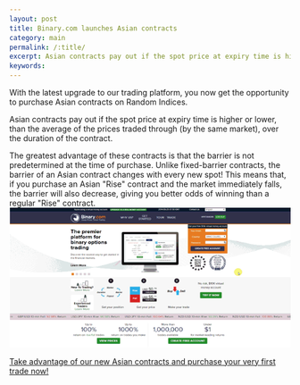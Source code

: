 ```yaml
---
layout: post
title: Binary.com launches Asian contracts
category: main
permalink: /:title/
excerpt: Asian contracts pay out if the spot price at expiry time is higher or lower, than the average of the prices traded through (by the same market), over the duration of the contract.
keywords:
---
```


With the latest upgrade to our trading platform, you now get the opportunity to purchase Asian contracts on Random Indices.

Asian contracts pay out if the spot price at expiry time is higher or lower, than the average of the prices traded through (by the same market), over the duration of the contract.

The greatest advantage of these contracts is that the barrier is not predetermined at the time of purchase. Unlike fixed-barrier contracts, the barrier of an Asian contract changes with every new spot!  This means that, if you purchase an Asian "Rise" contract and the market immediately falls, the barrier will also decrease, giving you better odds of winning than a regular "Rise" contract.
 ![image](/post_images/4075197_orig.gif)

[Take advantage of our new Asian contracts and purchase your very first trade now!](https://www.binary.com/c/trade.cgi?market=random&time=7t&form_name=asian&expiry_&amount_&H=%2B0&currency=USD&underlying_symbol=R_50&amount=100&date_&&l=EN/?utm_medium=social&utm_source=blog&utm_content=whatsnew)

